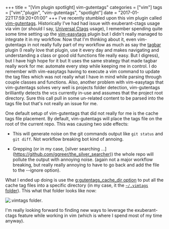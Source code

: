 +++
title = "[Vim plugin spotlight] vim-gutentags"
categories = ["vim"]
tags = ["vim","plugin", "vim-gutentags", "spotlight"]
date = "2017-01-22T17:59:20+01:00"
+++
I've recently stumbled upon this vim plugin called
[vim-gutentags](https://github.com/ludovicchabant/vim-gutentags). Historically
I've had had issue with exuberant-ctags usage via vim (or should I say,
[Universal Ctags](https://ctags.io/) usage), I remember spending quite some
time setting up the [vim-easytags](https://github.com/xolox/vim-easytags)
plugin but I didn't really managed to integrate it in my workflow. Now that I'm
thinking about it, even vim-gutentags in not really fully part of my workflow
as much as say the [tagbar](https://github.com/majutsushi/tagbar) plugin (I
really love that plugin, use it every day and makes navigating and understanding
a class or good old functions file really easy. But I digress), but I have
high hope for it but It uses the same strategy that made tagbar really work for
me: automate every step while keeping me in control. I do remember with
vim-easytags having to execute a vim command to update the tag files which was
not really what I have in mind while parsing through couple classes and
functions. Also, another problem with vim-easytags that vim-gutentags solves
very well is projects folder detection, vim-gutentags brilliantly detects the
vcs currently in-use and assumes that the project root directory. Sure this
call pull in some un-related content to be parsed into the tags file but that's
not really an issue for me.

One default setup of vim-gutentags that did not really for me is the cache tags
file placement. By default, vim-gutentags will place the tags file on the root
of the current repo. This was causing two side effects:

- This will generate noise on the git commands output like `git status` and
   `git diff`. Not workflow breaking bot kind of annoing.

- Grepping (or in my case, [silver searching ...]
(https://github.com/ggreer/the_silver_searcher)) the whole repo will pollute
the output with annoying noise. (again not a major workflow breaking,
but really really annoying to have to go back and add the file to the --ignore
option).

What I ended up doing is use the [g:gutentags_cache_dir
option](https://github.com/ludovicchabant/vim-gutentags/blob/master/doc/gutentags.txt#L385)
to put all the cache tag files into a specific directory (in my case, it the
[`~/.vimtags`
folder](https://github.com/rhabbachi/dotfiles/blob/master/home/.vimrc.bundles.local#L184)).
This what that folder looks like now:

![.vimtags folder](/images/dots_vimtags_content.png).

I'm really looking forward to finding new ways to leverage the exuberant-ctags
feature while working in vim (which is where I spend most of my time anyway).
